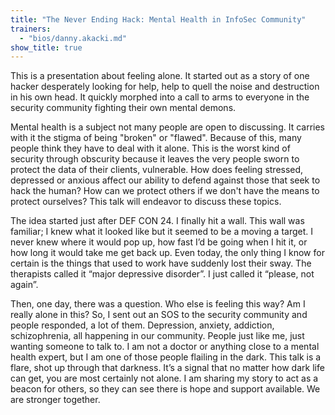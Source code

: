 ```yaml
---
title: "The Never Ending Hack: Mental Health in InfoSec Community"
trainers:
  - "bios/danny.akacki.md"
show_title: true
---
```

This is a presentation about feeling alone. It started out as a story of one hacker desperately looking for help, help to quell the noise and destruction in his own head. It quickly morphed into a call to arms to everyone in the security community fighting their own mental demons.

Mental health is a subject not many people are open to discussing. It carries with it the stigma of being "broken" or "flawed". Because of this, many people think they have to deal with it alone. This is the worst kind of security through obscurity because it leaves the very people sworn to protect the data of their clients, vulnerable. How does feeling stressed, depressed or anxious affect our ability to defend against those that seek to hack the human? How can we protect others if we don't have the means to protect ourselves? This talk will endeavor to discuss these topics.

The idea started just after DEF CON 24. I finally hit a wall. This wall was familiar; I knew what it looked like but it seemed to be a moving a target. I never knew where it would pop up, how fast I’d be going when I hit it, or how long it would take me get back up. Even today, the only thing I know for certain is the things that used to work have suddenly lost their sway. The therapists called it “major depressive disorder”. I just called it “please, not again”. 

Then, one day, there was a question. Who else is feeling this way? Am I really alone in this? So, I sent out an SOS to the security community and people responded, a lot of them. Depression, anxiety, addiction, schizophrenia, all happening in our community. People just like me, just wanting someone to talk to. I am not a doctor or anything close to a mental health expert, but I am one of those people flailing in the dark. This talk is a flare, shot up through that darkness. It’s a signal that no matter how dark life can get, you are most certainly not alone. I am sharing my story to act as a beacon for others, so they can see there is hope and support available. We are stronger together.